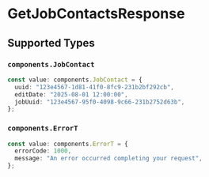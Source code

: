 # GetJobContactsResponse


## Supported Types

### `components.JobContact`

```typescript
const value: components.JobContact = {
  uuid: "123e4567-1d81-41f0-8fc9-231b2bf292cb",
  editDate: "2025-08-01 12:00:00",
  jobUuid: "123e4567-95f0-4098-9c66-231b2752d63b",
};
```

### `components.ErrorT`

```typescript
const value: components.ErrorT = {
  errorCode: 1000,
  message: "An error occurred completing your request",
};
```

